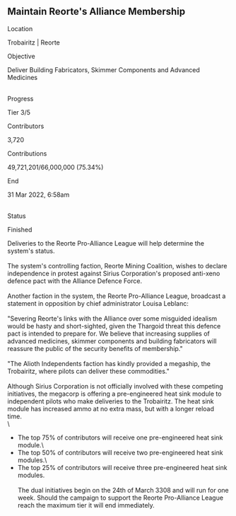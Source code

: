 ## Maintain Reorte\'s Alliance Membership

Location

Trobairitz \| Reorte

Objective

Deliver Building Fabricators, Skimmer Components and Advanced Medicines

\
Progress

Tier 3/5

Contributors

3,720

Contributions

49,721,201/66,000,000 (75.34%)

End

31 Mar 2022, 6:58am

\
Status

Finished

Deliveries to the Reorte Pro-Alliance League will help determine the
system\'s status.\
\
The system\'s controlling faction, Reorte Mining Coalition, wishes to
declare independence in protest against Sirius Corporation\'s proposed
anti-xeno defence pact with the Alliance Defence Force.\
\
Another faction in the system, the Reorte Pro-Alliance League, broadcast
a statement in opposition by chief administrator Louisa Leblanc:\
\
\"Severing Reorte\'s links with the Alliance over some misguided
idealism would be hasty and short-sighted, given the Thargoid threat
this defence pact is intended to prepare for. We believe that increasing
supplies of advanced medicines, skimmer components and building
fabricators will reassure the public of the security benefits of
membership.\"\
\
\"The Alioth Independents faction has kindly provided a megaship, the
Trobairitz, where pilots can deliver these commodities.\"\
\
Although Sirius Corporation is not officially involved with these
competing initiatives, the megacorp is offering a pre-engineered heat
sink module to independent pilots who make deliveries to the Trobairitz.
The heat sink module has increased ammo at no extra mass, but with a
longer reload time.\
\
- The top 75% of contributors will receive one pre-engineered heat sink
module.\
- The top 50% of contributors will receive two pre-engineered heat sink
modules.\
- The top 25% of contributors will receive three pre-engineered heat
sink modules.\
\
The dual initiatives begin on the 24th of March 3308 and will run for
one week. Should the campaign to support the Reorte Pro-Alliance League
reach the maximum tier it will end immediately.
